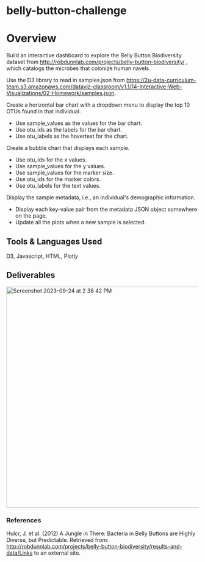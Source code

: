 # belly-button-challenge


# Overview
Build an interactive dashboard to explore the Belly Button Biodiversity dataset from http://robdunnlab.com/projects/belly-button-biodiversity/ , which catalogs the microbes that colonize human navels.

Use the D3 library to read in samples.json from https://2u-data-curriculum-team.s3.amazonaws.com/dataviz-classroom/v1.1/14-Interactive-Web-Visualizations/02-Homework/samples.json.

Create a horizontal bar chart with a dropdown menu to display the top 10 OTUs found in that individual.
- Use sample_values as the values for the bar chart.
- Use otu_ids as the labels for the bar chart.
- Use otu_labels as the hovertext for the chart.

Create a bubble chart that displays each sample.
- Use otu_ids for the x values.
- Use sample_values for the y values.
- Use sample_values for the marker size.
- Use otu_ids for the marker colors.
- Use otu_labels for the text values.

Display the sample metadata, i.e., an individual's demographic information.
- Display each key-value pair from the metadata JSON object somewhere on the page.
- Update all the plots when a new sample is selected. 



## Tools & Languages Used
D3, Javascript, HTML, Plotly

## Deliverables

 <img width="580" alt="Screenshot 2023-09-24 at 2 38 42 PM" src="https://github.com/CJunger/belly-button-challenge/assets/131617662/5fddcb17-5ed8-4e6b-9702-4f95a14cd32c">

### References
Hulcr, J. et al. (2012) A Jungle in There: Bacteria in Belly Buttons are Highly Diverse, but Predictable. Retrieved from: http://robdunnlab.com/projects/belly-button-biodiversity/results-and-data/Links to an external site.
